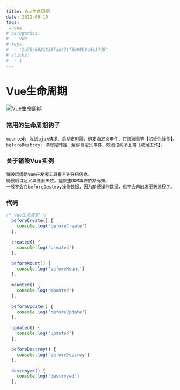 ```yaml
---
title: Vue生命周期
date: 2022-09-10
tags:
 - vue
# categories:
#  - vue
# keys:
#  - '1a7046021828fad438f8e98b0e8c14d8'
# sticky:
#  - 1
---
```

# Vue生命周期
![Vue生命周期](https://img.webvipzone.com/images/live.png)
<!-- ![Vue生命周期](/images/live.png) -->

### 常用的生命周期钩子
    mounted: 发送ajax请求、启动定时器、绑定自定义事件、订阅消息等【初始化操作】。
    beforeDestroy: 清除定时器、解绑自定义事件、取消订阅消息等【收尾工作】。

### 关于销毁Vue实例
    销毁后借助Vue开发者工具看不到任何信息。
    销毁后自定义事件会失效，但原生DOM事件依然有效。
    一般不会在beforeDestroy操作数据，因为即便操作数据，也不会再触发更新流程了。

### 代码
```js
/* Vue生命周期 */
  beforeCreate() {
  	console.log('beforeCreate')
  },

  created() {
  	console.log('created')
  },

  beforeMount() {
  	console.log('beforeMount')
  },

  mounted() {
  	console.log('mounted')
  },

  beforeUpdate() {
  	console.log('beforeUpdate')
  },

  updated() {
  	console.log('updated')
  },

  beforeDestroy() {
  	console.log('beforeDestroy')
  },

  destroyed() {
  	console.log('destroyed')
  },
```
